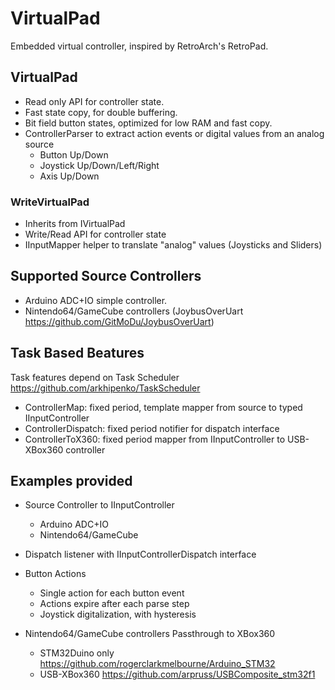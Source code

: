 # VirtualPad

Embedded virtual controller, inspired by RetroArch's RetroPad.

## VirtualPad
- Read only API for controller state.
- Fast state copy, for double buffering.
- Bit field button states, optimized for low RAM and fast copy.
- ControllerParser to extract action events or digital values from an analog source
	- Button Up/Down
 	- Joystick Up/Down/Left/Right
  	- Axis Up/Down

### WriteVirtualPad
- Inherits from IVirtualPad
- Write/Read API for controller state
- IInputMapper helper to translate "analog" values (Joysticks and Sliders)


## Supported Source Controllers
- Arduino ADC+IO simple controller.
- Nintendo64/GameCube controllers (JoybusOverUart https://github.com/GitMoDu/JoybusOverUart)

## Task Based Beatures
Task features depend on Task Scheduler https://github.com/arkhipenko/TaskScheduler

- ControllerMap: fixed period, template mapper from source to typed IInputController
- ControllerDispatch: fixed period notifier for dispatch interface
- ControllerToX360: fixed period mapper from IInputController to USB-XBox360 controller

## Examples provided

- Source Controller to IInputController
	- Arduino ADC+IO
	- Nintendo64/GameCube

- Dispatch listener with IInputControllerDispatch interface

- Button Actions
	- Single action for each button event
 	- Actions expire after each parse step
	- Joystick digitalization, with hysteresis

- Nintendo64/GameCube controllers Passthrough to XBox360
	- STM32Duino only https://github.com/rogerclarkmelbourne/Arduino_STM32
	- USB-XBox360 https://github.com/arpruss/USBComposite_stm32f1

 
 
